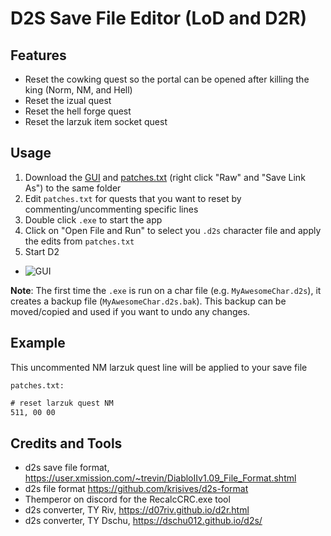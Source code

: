 # D2S Save File Editor (LoD and D2R)


## Features
- Reset the cowking quest so the portal can be opened after killing the king (Norm, NM, and Hell)
- Reset the izual quest
- Reset the hell forge quest
- Reset the larzuk item socket quest


## Usage
1. Download the [GUI]() and [patches.txt](https://github.com/pairofdocs/d2s_edit_recalc/blob/master/patches.txt) (right click "Raw" and "Save Link As") to the same folder
2. Edit `patches.txt` for quests that you want to reset by commenting/uncommenting specific lines
3. Double click `.exe` to start the app
4. Click on "Open File and Run" to select you `.d2s` character file and apply the edits from `patches.txt`
5. Start D2

- ![GUI](https://i.imgur.com/GW520BC.png)

**Note**: The first time the `.exe` is run on a char file (e.g. `MyAwesomeChar.d2s`), it creates a backup file (`MyAwesomeChar.d2s.bak`). 
This backup can be moved/copied and used if you want to undo any changes.


## Example
This uncommented NM larzuk quest line will be applied to your save file

`patches.txt:`
```txt
# reset larzuk quest NM
511, 00 00
```


## Credits and Tools 
- d2s save file format, https://user.xmission.com/~trevin/DiabloIIv1.09_File_Format.shtml
- d2s file format https://github.com/krisives/d2s-format
- Themperor on discord for the RecalcCRC.exe tool
- d2s converter, TY Riv, https://d07riv.github.io/d2r.html 
- d2s converter, TY Dschu, https://dschu012.github.io/d2s/
